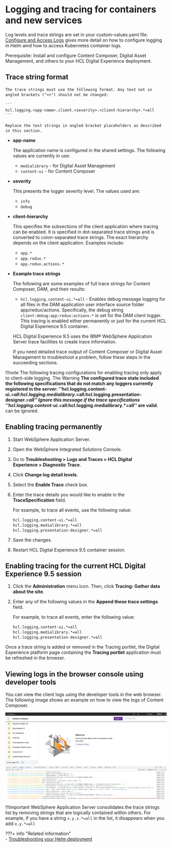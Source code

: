 # Logging and tracing for containers and new services

Log levels and trace strings are set in your custom-values.yaml file. [Configure and Access Logs](../../../../deployment/manage/container_configuration/troubleshooting/configure_access_helm_logs.md) gives more detail on how to configure logging in Helm amd how to access Kubernetes container logs. 

Prerequisite: Install and configure Content Composer, Digital Asset Management, and others to your HCL Digital Experience deployment.

## Trace string format

    The trace strings must use the following format. Any text not in angled brackets ("<>") should not be changed:

    ```
    hcl.logging.<app-name>.client.<severity>.<client-hierarchy>.*=all
    ```

    Replace the text strings in angled bracket placeholders as described in this section.

-   **app-name**

    The application name is configured in the shared settings. The following values are currently in use:

    -   `medialibrary` - for Digital Asset Management
    -   `content-ui` - for Content Composer
    
-   **severity**

    This presents the logger severity level. The values used are:

    -   `info`
    -   `debug`

-   **client-hierarchy**

    This specifies the subsections of the client application where tracing can be enabled. It is specified in dot-separated trace strings and is converted to colon-separated trace strings. The exact hierarchy depends on the client application. Examples include:

    -   `app.*`
    -   `app.redux.*`
    -   `app.redux.actions.*`

-   **Example trace strings**

    The following are some examples of full trace strings for Content Composer, DAM, and their results:

    -   `hcl.logging.content-ui.*=all` - Enables debug message logging for all files in the DAM application user interface source folder app/redux/actions. Specifically, the debug string `client:debug:app:redux:actions:*` is set for the DAM client logger.
    This tracing is enabled either permanently or just for the current HCL Digital Experience 9.5 container.

    HCL Digital Experience 9.5 uses the IBM® WebSphere Application Server trace facilities to create trace information.

    If you need detailed trace output of Content Composer or Digital Asset Management to troubleshoot a problem, follow these steps in the succeeding sections.


!!!note
    The following tracing configurations for enabling tracing only apply to client-side logging.
    The Warning **The configured trace state included the following specifications that do not match any loggers currently registered in the server: ''hcl.logging.content-ui.*=all:hcl.logging.medialibrary.*=all:hcl.logging.presentation-designer.*=all'' Ignore this message if the trace specifications ''hcl.logging.content-ui.*=all:hcl.logging.medialibrary.*=all'' are valid.** can be ignored.


## Enabling tracing permanently

1.  Start WebSphere Application Server.
2.  Open the WebSphere Integrated Solutions Console.
3.  Go to **Troubleshooting > Logs and Traces > HCL Digital Experience > Diagnostic Trace**.
4.  Click **Change log detail levels**.
5.  Select the **Enable Trace** check box.
6.  Enter the trace details you would like to enable in the **TraceSpecification** field.

    For example, to trace all events, use the following value:

    ```
    hcl.logging.content-ui.*=all 
    hcl.logging.medialibrary.*=all
    hcl.logging.presentation-designer.*=all
    ```

7.  Save the changes.
8.  Restart HCL Digital Experience 9.5 container session.

## Enabling tracing for the current HCL Digital Experience 9.5 session

1.  Click the **Administration** menu icon. Then, click **Tracing: Gather data about the site**.
2.  Enter any of the following values in the **Append these trace settings** field.

    For example, to trace all events, enter the following value:

    ```
    hcl.logging.content-ui.*=all 
    hcl.logging.medialibrary.*=all
    hcl.logging.presentation-designer.*=all
    ```


Once a trace string is added or removed in the Tracing portlet, the Digital Experience platform page containing the **Tracing portlet** application must be refreshed in the browser.


## Viewing logs in the browser console using developer tools
You can view the client logs using the developer tools in the web browser. The following image shows an example on how to view the logs of Content Composer.

![View Logs in Web Browser ](../../../../images/View_logs_in_console.png)


!!!important
    WebSphere Application Server consolidates the trace strings list by removing strings that are logically contained within others. For example, if you have a string `x.y.z.*=all` in the list, it disappears when you add `x.y.*=all`

???+ info "Related information"  
    -   [Troubleshooting your Helm deployment](../../../../deployment/manage/container_configuration/troubleshooting/helm_troubleshooting.md)
